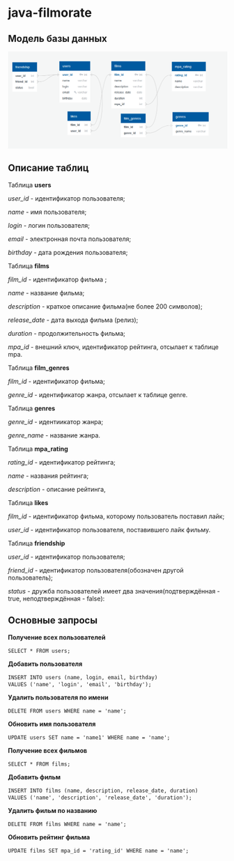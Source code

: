 # java-filmorate
## Модель базы данных
![Диаграмма базы данных](er_diagram.png)
## Описание таблиц
Таблица **users** 

*user_id* - идентификатор пользователя;

*name* - имя пользователя;

*login* - логин пользователя;

*email* - электронная почта пользователя;

*birthday* - дата рождения пользователя;

Таблица **films** 

*film_id* - идентификатор фильма ;

*name* - название фильма;

*description* - краткое описание фильма(не более 200 символов);

*release_date* - дата выхода фильма (релиз);

*duration* - продолжительность фильма;

*mpa_id* - внешний ключ, идентификатор рейтинга, отсылает к таблице mpa.

Таблица **film_genres** 

*film_id* - идентификатор фильма;

*genre_id* - идентификатор жанра, отсылает к таблице genre.

Таблица **genres** 

*genre_id* - идентиикатор жанра;

*genre_name* - название жанра.

Таблица **mpa_rating**

*rating_id* - идентификатор рейтинга;

*name* - названия рейтинга;

*description* - описание рейтинга,

Таблица **likes** 

*film_id* - идентификатор фильма, которому пользователь поставил лайк;

*user_id* - идентификатор пользователя, поставившего лайк фильму.

Таблица **friendship** 

*user_id* - идентификатор пользователя;

*friend_id* - идентификатор пользователя(обозначен другой пользователь);

*status* - дружба пользователей имеет два значения(подтверждённая - true, неподтверждённая - false):
## Основные запросы

**Получение всех пользователей**
```
SELECT * FROM users;
```
**Добавить пользователя**
```
INSERT INTO users (name, login, email, birthday)
VALUES ('name', 'login', 'email', 'birthday');
```
**Удалить пользователя по имени**
```
DELETE FROM users WHERE name = 'name';
```
**Обновить имя пользователя**
```
UPDATE users SET name = 'name1' WHERE name = 'name';
```
**Получение всех фильмов**
```
SELECT * FROM films;
```
**Добавить фильм**
```
INSERT INTO films (name, description, release_date, duration)
VALUES ('name', 'description', 'release_date', 'duration');
```
**Удалить фильм по названию**
```
DELETE FROM films WHERE name = 'name';
```
**Обновить рейтинг фильма**
```
UPDATE films SET mpa_id = 'rating_id' WHERE name = 'name';
```
